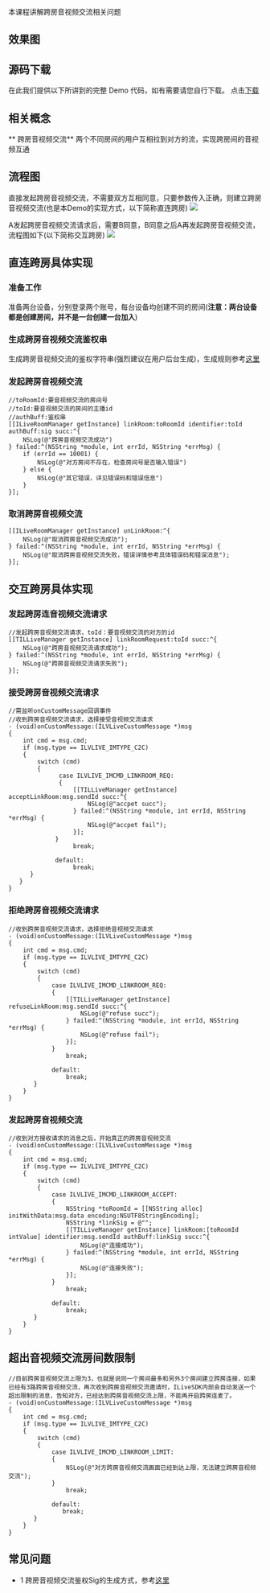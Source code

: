 ﻿本课程讲解跨房音视频交流相关问题

## 效果图

## 源码下载
在此我们提供以下所讲到的完整 Demo 代码，如有需要请您自行下载。 点击[下载](http://dldir1.qq.com/hudongzhibo/ILiveSDK/Demo/iOS/Demo_LinkRoom.zip)
## 相关概念

** 跨房音视频交流**
两个不同房间的用户互相拉到对方的流，实现跨房间的音视频互通

## 流程图
直接发起跨房音视频交流，不需要双方互相同意，只要参数传入正确，则建立跨房音视频交流(也是本Demo的实现方式，以下简称直连跨房)
![](https://main.qcloudimg.com/raw/9ee9be2e66e64e93d867c46f22cca0e5.png)

A发起跨房音视频交流请求后，需要B同意，B同意之后A再发起跨房音视频交流，流程图如下(以下简称交互跨房)
![](https://main.qcloudimg.com/raw/f7a94d60d637051e031502ad2ad3e9d1.png)

## 直连跨房具体实现

### 准备工作
准备两台设备，分别登录两个账号，每台设备均创建不同的房间(**注意：两台设备都是创建房间，并不是一台创建一台加入**)

### 生成跨房音视频交流鉴权串
生成跨房音视频交流的鉴权字符串(强烈建议在用户后台生成)，生成规则参考[这里](https://github.com/zhaoyang21cn/iLiveSDK_Android_Suixinbo/blob/master/doc/ILiveSDK/cross_sign.md)

### 发起跨房音视频交流

```
//toRoomId:要音视频交流的房间号
//toId:要音视频交流的房间的主播id
//authBuff:鉴权串
[[ILiveRoomManager getInstance] linkRoom:toRoomId identifier:toId authBuff:sig succ:^{
    NSLog(@"跨房音视频交流成功")
} failed:^(NSString *module, int errId, NSString *errMsg) {
    if (errId == 10001) {
        NSLog(@"对方房间不存在，检查房间号是否输入错误")
    } else {
        NSLog(@"其它错误，详见错误码和错误信息")
    }
}];
```

### 取消跨房音视频交流

```
[[ILiveRoomManager getInstance] unLinkRoom:^{
    NSLog(@"取消跨房音视频交流成功");
} failed:^(NSString *module, int errId, NSString *errMsg) {
    NSLog(@"取消跨房音视频交流失败，错误详情参考具体错误码和错误消息");
}];
```

## 交互跨房具体实现
### 发起跨房连音视频交流请求
```
//发起跨房音视频交流请求，toId：要音视频交流的对方的id
[[TILLiveManager getInstance] linkRoomRequest:toId succ:^{
    NSLog(@"跨房音视频交流请求成功");
} failed:^(NSString *module, int errId, NSString *errMsg) {
    NSLog(@"跨房音视频交流请求失败");
}];
```

### 接受跨房音视频交流请求
```
//需监听onCustomMessage回调事件
//收到跨房音视频交流请求，选择接受音视频交流请求
- (void)onCustomMessage:(ILVLiveCustomMessage *)msg
{
    int cmd = msg.cmd;
    if (msg.type == ILVLIVE_IMTYPE_C2C)
    {
        switch (cmd)
        {
              case ILVLIVE_IMCMD_LINKROOM_REQ:
              {
                  [[TILLiveManager getInstance] acceptLinkRoom:msg.sendId succ:^{
                      NSLog(@"accpet succ");
                  } failed:^(NSString *module, int errId, NSString *errMsg) {
                      NSLog(@"accpet fail");
                  }];
             }
                  break;

             default:
                  break;
      }
   }
}
```

### 拒绝跨房音视频交流请求

```
//收到跨房音视频交流请求，选择拒绝音视频交流请求
- (void)onCustomMessage:(ILVLiveCustomMessage *)msg
{
    int cmd = msg.cmd;
    if (msg.type == ILVLIVE_IMTYPE_C2C)
    {
        switch (cmd)
        {
            case ILVLIVE_IMCMD_LINKROOM_REQ:
            {
                [[TILLiveManager getInstance] refuseLinkRoom:msg.sendId succ:^{
                    NSLog(@"refuse succ");
                } failed:^(NSString *module, int errId, NSString *errMsg) {
                    NSLog(@"refuse fail");
                }];
            }
                break;

            default:
                break;
       }
    }
}
```

### 发起跨房音视频交流
```
//收到对方接收请求的消息之后，开始真正的跨房音视频交流
- (void)onCustomMessage:(ILVLiveCustomMessage *)msg
{
    int cmd = msg.cmd;
    if (msg.type == ILVLIVE_IMTYPE_C2C)
    {
        switch (cmd)
        {
            case ILVLIVE_IMCMD_LINKROOM_ACCEPT:
            {
                NSString *toRoomId = [[NSString alloc] initWithData:msg.data encoding:NSUTF8StringEncoding];
                NSString *linkSig = @"";
                [[TILLiveManager getInstance] linkRoom:[toRoomId intValue] identifier:msg.sendId authBuff:linkSig succ:^{
                    NSLog(@"连接成功");
                } failed:^(NSString *module, int errId, NSString *errMsg) {
                    NSLog(@"连接失败");
                }];
            }
                break;

            default:
                break;
       }
    }
}
```

## 超出音视频交流房间数限制

```
//目前跨房音视频交流上限为3，也就是说同一个房间最多和另外3个房间建立跨房连接，如果已经有3路跨房音视频交流，再次收到跨房音视频交流邀请时，ILiveSDK内部会自动发送一个超出限制的消息，告知对方，已经达到跨房音视频交流上限，不能再开启跨房连麦了。
- (void)onCustomMessage:(ILVLiveCustomMessage *)msg
{
    int cmd = msg.cmd;
    if (msg.type == ILVLIVE_IMTYPE_C2C)
    {
        switch (cmd)
        {
            case ILVLIVE_IMCMD_LINKROOM_LIMIT:
            {
                NSLog(@"对方跨房音视频交流画面已经到达上限，无法建立跨房音视频交流");
            }
                break;

            default:
               break;
       }
    }
}
```


## 常见问题
* 1 跨房音视频交流鉴权Sig的生成方式，参考[这里](https://github.com/zhaoyang21cn/iLiveSDK_Android_Suixinbo/blob/master/doc/ILiveSDK/cross_sign.md)